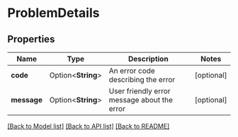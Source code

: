 # ProblemDetails

## Properties

Name | Type | Description | Notes
------------ | ------------- | ------------- | -------------
**code** | Option<**String**> | An error code describing the error | [optional]
**message** | Option<**String**> | User friendly error message about the error | [optional]

[[Back to Model list]](../README.md#documentation-for-models) [[Back to API list]](../README.md#documentation-for-api-endpoints) [[Back to README]](../README.md)


